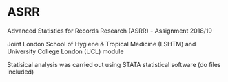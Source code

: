 # ASRR
Advanced Statistics for Records Research (ASRR) - Assignment 2018/19

Joint London School of Hygiene & Tropical Medicine (LSHTM) and University College London (UCL) module

Statisical analysis was carried out using STATA statistical software
(do files included)
